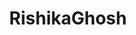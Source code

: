 ---
title: RishikaGhosh
github: https://github.com/RishikaGhosh
mode: dark
transition: 3s
archetype:
  - Little Bit of Everything
---